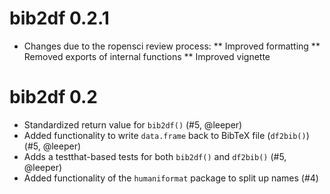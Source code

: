 # bib2df 0.2.1

* Changes due to the ropensci review process:
** Improved formatting
** Removed exports of internal functions
** Improved vignette



# bib2df 0.2

* Standardized return value for `bib2df()` (#5, @leeper)
* Added functionality to write `data.frame` back to BibTeX file (`df2bib()`) (#5, @leeper)
* Adds a testthat-based tests for both `bib2df()` and `df2bib()` (#5, @leeper)
* Added functionality of the `humaniformat` package to split up names (#4)
